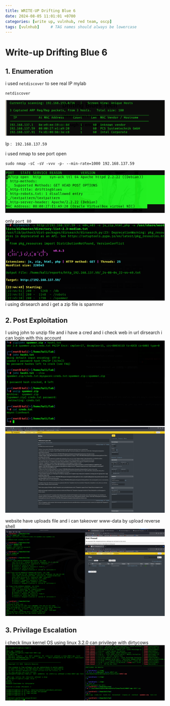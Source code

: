 ```yaml
---
title: WRITE-UP Drifting Blue 6
date: 2024-08-05 11:01:01 +0700
categories: [write up, vulnhub, red team, oscp]
tags: [vulnhub]     # TAG names should always be lowercase
---
```


# Write-up Drifting Blue 6

## 1. Enumeration

i used ```netdiscover```  to see real IP mylab

``` terminal
netdiscover
```
![alt text](/assets/img/driftingblues6/db_netdiscover.png)

Ip : ``` 192.168.137.59```

i used nmap to see port open 

```terminal
sudo nmap -sC -sV -vvv -p- --min-rate=1000 192.168.137.59
```
![alt text](/assets/img/driftingblues6/db_nmap.png)

only ```port 80```
![alt text](/assets/img/driftingblues6/db_dirsearch.png)
i using dirsearch and i get a zip file  is spammer

## 2. Post Exploitation

I using john to unzip file and i have a cred and i check web in url dirsearch i can login with this account 
![alt text](/assets/img/driftingblues6/db_getaccount.png)
![alt text](/assets/img/driftingblues6/db_80.png)

website have uploads file and i can takeover www-data by upload reverse shell
![alt text](/assets/img/driftingblues6/db_www_data.png)

## 3. Privilage Escalation

i check linux kernel OS using linux 3.2.0 can privilege with dirtycows
![alt text](/assets/img/driftingblues6/db_root.png)